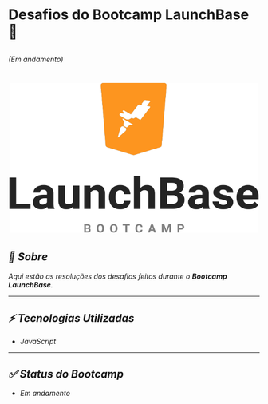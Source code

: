 # Desafios do Bootcamp LaunchBase :rocket:
## 
<p><i>(Em andamento)</p>

<h1 align=center>
<img src="Img/LaunchBase.png" width= 500px height=300px>
</h1>

## 📜 Sobre
Aqui estão as resoluções dos desafios feitos durante o **Bootcamp LaunchBase**.

---

## ⚡  Tecnologias Utilizadas 
- JavaScript
---
## ✅  Status do Bootcamp
- Em andamento